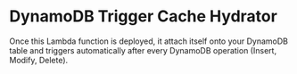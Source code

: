 # DynamoDB Trigger Cache Hydrator

Once this Lambda function is deployed, it attach itself onto your DynamoDB table and triggers automatically after every DynamoDB operation (Insert, Modify, Delete).